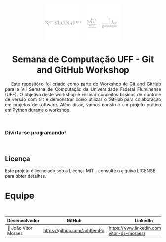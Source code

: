 <div align="center">
  <img src="images/4.png"width=" 120px">
  <img src="images/1.png"width=" 120px">
  <h1>Semana de Computação UFF - Git and GitHub Workshop</h1>
</div>

<p align = "justify"> &emsp; Este repositório foi criado como parte do Workshop de Git and GitHub para a VII Semana de Computação da Universidade Federal Fluminense (UFF). O objetivo deste workshop é ensinar conceitos básicos de controle de versão com Git e demonstrar como utilizar o GitHub para colaboração em projetos de software. Além disso, vamos construir um projeto prático em Python durante o workshop. </p>

<br>

### **Divirta-se programando!**

<br>

## **Licença**
Este projeto é licenciado sob a Licença MIT - consulte o arquivo LICENSE para obter detalhes.

<h1 id="Equipe">Equipe</h1><br>

<div align="center">

|     Desenvolvedor              |           GitHub             |       LinkedIn     |
|--------------------------------|------------------------------|--------------------|
|👤 João Vitor Moraes            |<https://github.com/JohKemPo>   |<https://www.linkedin.com/in/joao-vitor-de-moraes/>|
</div>



